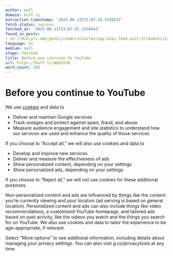 ```yaml
---
author: null
domain: buff.ly
extraction_timestamp: '2025-06-13T23:07:35.315022Z'
fetch_status: success
fetched_at: '2025-06-13T23:07:35.315044Z'
found_in_posts:
- at://did:plc:abkjgm35ijced4nz3zievfan/app.bsky.feed.post/3lr6ubn5i7z2m
language: en
medium: null
stage: fetched
title: Before you continue to YouTube
url: https://buff.ly/WQpISYQ
word_count: 206
---
```


# Before you continue to YouTube

We use [cookies](https://policies.google.com/technologies/cookies?hl=en&utm_source=ucb) and data to

  * Deliver and maintain Google services
  * Track outages and protect against spam, fraud, and abuse
  * Measure audience engagement and site statistics to understand how our services are used and enhance the quality of those services

If you choose to “Accept all,” we will also use cookies and data to

  * Develop and improve new services
  * Deliver and measure the effectiveness of ads
  * Show personalized content, depending on your settings
  * Show personalized ads, depending on your settings

If you choose to “Reject all,” we will not use cookies for these additional purposes.

Non-personalized content and ads are influenced by things like the content you’re currently viewing and your location \(ad serving is based on general location\). Personalized content and ads can also include things like video recommendations, a customized YouTube homepage, and tailored ads based on past activity, like the videos you watch and the things you search for on YouTube. We also use cookies and data to tailor the experience to be age-appropriate, if relevant.

Select “More options” to see additional information, including details about managing your privacy settings. You can also visit g.co/privacytools at any time.